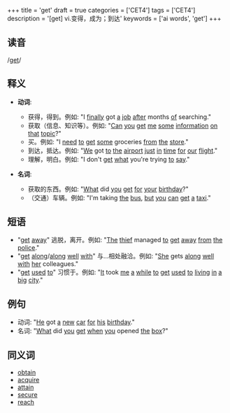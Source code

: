 +++
title = 'get'
draft = true
categories = ['CET4']
tags = ['CET4']
description = '[get] vi.变得，成为；到达'
keywords = ['ai words', 'get']
+++

## 读音
/[get](/zh/post/get/)/

## 释义
- **动词**:
  - 获得，得到。例如: "I [finally](/zh/post/finally/) got [a](/zh/post/a/) [job](/zh/post/job/) [after](/zh/post/after/) months [of](/zh/post/of/) searching."
  - 获取（信息、知识等）。例如: "[Can](/zh/post/can/) [you](/zh/post/you/) [get](/zh/post/get/) [me](/zh/post/me/) [some](/zh/post/some/) [information](/zh/post/information/) [on](/zh/post/on/) [that](/zh/post/that/) [topic](/zh/post/topic/)?"
  - 买。例如: "I [need](/zh/post/need/) [to](/zh/post/to/) [get](/zh/post/get/) [some](/zh/post/some/) groceries [from](/zh/post/from/) [the](/zh/post/the/) [store](/zh/post/store/)."
  - 到达，抵达。例如: "[We](/zh/post/we/) got [to](/zh/post/to/) [the](/zh/post/the/) [airport](/zh/post/airport/) [just](/zh/post/just/) [in](/zh/post/in/) [time](/zh/post/time/) [for](/zh/post/for/) [our](/zh/post/our/) [flight](/zh/post/flight/)."
  - 理解，明白。例如: "I don't [get](/zh/post/get/) [what](/zh/post/what/) you're trying [to](/zh/post/to/) [say](/zh/post/say/)."

- **名词**:
  - 获取的东西。例如: "[What](/zh/post/what/) did [you](/zh/post/you/) [get](/zh/post/get/) [for](/zh/post/for/) [your](/zh/post/your/) [birthday](/zh/post/birthday/)?"
  - （交通）车辆。例如: "I'm taking [the](/zh/post/the/) [bus](/zh/post/bus/), [but](/zh/post/but/) [you](/zh/post/you/) [can](/zh/post/can/) [get](/zh/post/get/) [a](/zh/post/a/) [taxi](/zh/post/taxi/)."

## 短语
- "[get](/zh/post/get/) [away](/zh/post/away/)" 逃脱，离开。例如: "[The](/zh/post/the/) [thief](/zh/post/thief/) managed [to](/zh/post/to/) [get](/zh/post/get/) [away](/zh/post/away/) [from](/zh/post/from/) [the](/zh/post/the/) [police](/zh/post/police/)."
- "[get](/zh/post/get/) [along](/zh/post/along/)/[along](/zh/post/along/) [well](/zh/post/well/) [with](/zh/post/with/)" 与...相处融洽。例如: "[She](/zh/post/she/) gets [along](/zh/post/along/) [well](/zh/post/well/) [with](/zh/post/with/) [her](/zh/post/her/) colleagues."
- "[get](/zh/post/get/) [used](/zh/post/used/) [to](/zh/post/to/)" 习惯于。例如: "[It](/zh/post/it/) took [me](/zh/post/me/) [a](/zh/post/a/) [while](/zh/post/while/) [to](/zh/post/to/) [get](/zh/post/get/) [used](/zh/post/used/) [to](/zh/post/to/) [living](/zh/post/living/) [in](/zh/post/in/) [a](/zh/post/a/) [big](/zh/post/big/) [city](/zh/post/city/)."

## 例句
- 动词: "[He](/zh/post/he/) got [a](/zh/post/a/) [new](/zh/post/new/) [car](/zh/post/car/) [for](/zh/post/for/) [his](/zh/post/his/) [birthday](/zh/post/birthday/)."
- 名词: "[What](/zh/post/what/) did [you](/zh/post/you/) [get](/zh/post/get/) [when](/zh/post/when/) [you](/zh/post/you/) opened [the](/zh/post/the/) [box](/zh/post/box/)?"

## 同义词
- [obtain](/zh/post/obtain/)
- [acquire](/zh/post/acquire/)
- [attain](/zh/post/attain/)
- [secure](/zh/post/secure/)
- [reach](/zh/post/reach/)
